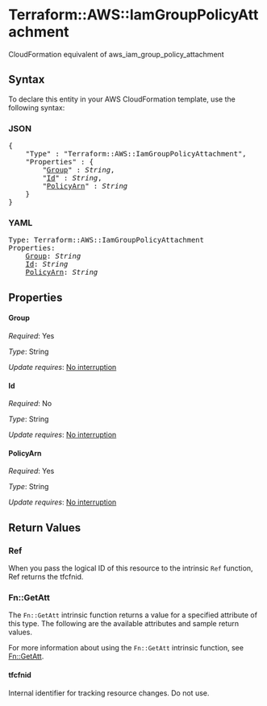 # Terraform::AWS::IamGroupPolicyAttachment

CloudFormation equivalent of aws_iam_group_policy_attachment

## Syntax

To declare this entity in your AWS CloudFormation template, use the following syntax:

### JSON

<pre>
{
    "Type" : "Terraform::AWS::IamGroupPolicyAttachment",
    "Properties" : {
        "<a href="#group" title="Group">Group</a>" : <i>String</i>,
        "<a href="#id" title="Id">Id</a>" : <i>String</i>,
        "<a href="#policyarn" title="PolicyArn">PolicyArn</a>" : <i>String</i>
    }
}
</pre>

### YAML

<pre>
Type: Terraform::AWS::IamGroupPolicyAttachment
Properties:
    <a href="#group" title="Group">Group</a>: <i>String</i>
    <a href="#id" title="Id">Id</a>: <i>String</i>
    <a href="#policyarn" title="PolicyArn">PolicyArn</a>: <i>String</i>
</pre>

## Properties

#### Group

_Required_: Yes

_Type_: String

_Update requires_: [No interruption](https://docs.aws.amazon.com/AWSCloudFormation/latest/UserGuide/using-cfn-updating-stacks-update-behaviors.html#update-no-interrupt)

#### Id

_Required_: No

_Type_: String

_Update requires_: [No interruption](https://docs.aws.amazon.com/AWSCloudFormation/latest/UserGuide/using-cfn-updating-stacks-update-behaviors.html#update-no-interrupt)

#### PolicyArn

_Required_: Yes

_Type_: String

_Update requires_: [No interruption](https://docs.aws.amazon.com/AWSCloudFormation/latest/UserGuide/using-cfn-updating-stacks-update-behaviors.html#update-no-interrupt)

## Return Values

### Ref

When you pass the logical ID of this resource to the intrinsic `Ref` function, Ref returns the tfcfnid.

### Fn::GetAtt

The `Fn::GetAtt` intrinsic function returns a value for a specified attribute of this type. The following are the available attributes and sample return values.

For more information about using the `Fn::GetAtt` intrinsic function, see [Fn::GetAtt](https://docs.aws.amazon.com/AWSCloudFormation/latest/UserGuide/intrinsic-function-reference-getatt.html).

#### tfcfnid

Internal identifier for tracking resource changes. Do not use.

